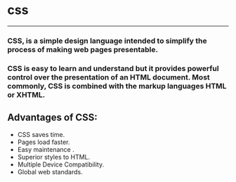 
# css
___
### CSS, is a simple design language intended to simplify the process of making web pages presentable.

### CSS is easy to learn and understand but it provides powerful control over the presentation of an HTML document. Most commonly, CSS is combined with the markup languages HTML or XHTML.

## Advantages of CSS:

* CSS saves time.
* Pages load faster.
* Easy maintenance .
* Superior styles to HTML.
* Multiple Device Compatibility.
* Global web standards.
